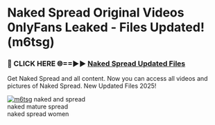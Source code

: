 # Naked Spread Original Videos 0nlyFans Leaked - Files Updated! (m6tsg)

<h3>🔴 CLICK HERE 🌐==►► <a href="https://tinyurl.com/yckcrads" rel="nofollow">Naked Spread Updated Files</a></h3>

Get Naked Spread and all content. Now you can access all videos and pictures of Naked Spread. New Updated Files 2025!

[![m6tsg](https://i.imgur.com/hpKpOFt.gif)](https://tinyurl.com/yckcrads)
naked and spread<br>
naked mature spread<br>
naked spread women